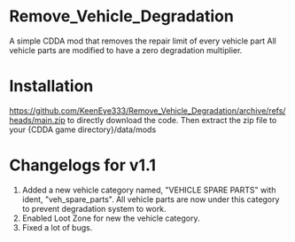 # Remove_Vehicle_Degradation

A simple CDDA mod that removes the repair limit of every vehicle part
All vehicle parts are modified to have a zero degradation multiplier.



# Installation

https://github.com/KeenEye333/Remove_Vehicle_Degradation/archive/refs/heads/main.zip to directly download the code.
Then extract the zip file to your {CDDA game directory}/data/mods



# Changelogs for v1.1

1. Added a new vehicle category named, "VEHICLE SPARE PARTS" with ident, "veh_spare_parts". All vehicle parts are now under this category to prevent degradation system to work.
2. Enabled Loot Zone for new the vehicle category. 
3. Fixed a lot of bugs.
